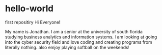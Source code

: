 # hello-world
first repositiry
Hi Everyone!

My name is Jonathan. I am a senior at the university of south florida studying business analytics and information systems. I am looking at going into the cyber security field and love coding and creating programs from literally nothing. also emjoy playing softball on the weekends!
